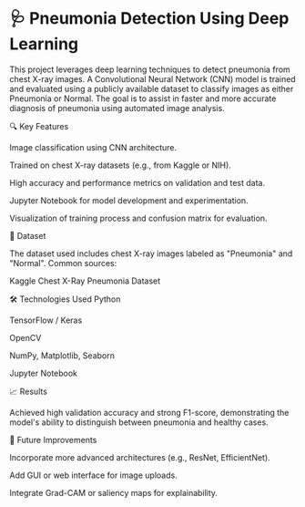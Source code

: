 # 🩺 Pneumonia Detection Using Deep Learning


This project leverages deep learning techniques to detect pneumonia from chest X-ray images. A Convolutional Neural Network (CNN) model is trained and evaluated using a publicly available dataset to classify images as either Pneumonia or Normal. The goal is to assist in faster and more accurate diagnosis of pneumonia using automated image analysis.


🔍 Key Features


Image classification using CNN architecture.

Trained on chest X-ray datasets (e.g., from Kaggle or NIH).

High accuracy and performance metrics on validation and test data.

Jupyter Notebook for model development and experimentation.

Visualization of training process and confusion matrix for evaluation.


📂 Dataset


The dataset used includes chest X-ray images labeled as "Pneumonia" and "Normal". Common sources:

Kaggle Chest X-Ray Pneumonia Dataset

🛠️ Technologies Used
Python

TensorFlow / Keras

OpenCV

NumPy, Matplotlib, Seaborn

Jupyter Notebook


📈 Results


Achieved high validation accuracy and strong F1-score, demonstrating the model's ability to distinguish between pneumonia and healthy cases.

📌 Future Improvements


Incorporate more advanced architectures (e.g., ResNet, EfficientNet).

Add GUI or web interface for image uploads.

Integrate Grad-CAM or saliency maps for explainability.
